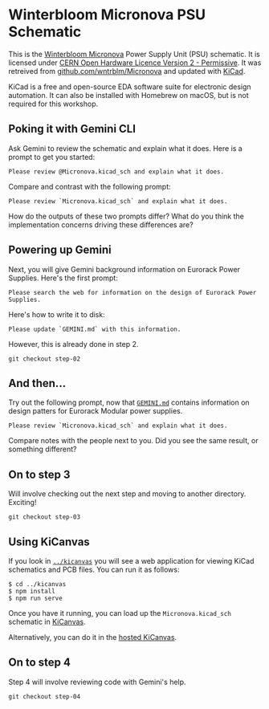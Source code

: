 # Winterbloom Micronova PSU Schematic

This is the [Winterbloom Micronova][] Power Supply Unit (PSU) schematic.
It is licensed under [CERN Open Hardware Licence Version 2 - Permissive][].
It was retreived from [github.com/wntrblm/Micronova][] and updated with
[KiCad][].

KiCad is a free and open-source EDA software suite for electronic design automation.
It can also be installed with Homebrew on macOS, but is not required for this workshop.

[Winterbloom Micronova]: https://winterbloom.com/shop/micronova/
[CERN Open Hardware Licence Version 2 - Permissive]: cern_ohl_p_v2.txt
[github.com/wntrblm/Micronova]: https://github.com/wntrblm/Micronova/blob/main/hardware/board/board.kicad_sch
[KiCad]: https://www.kicad.org/

## Poking it with Gemini CLI

Ask Gemini to review the schematic and explain what it does. Here is a prompt
to get you started:

```text
Please review @Micronova.kicad_sch and explain what it does.
```

Compare and contrast with the following prompt:

```text
Please review `Micronova.kicad_sch` and explain what it does.
```

How do the outputs of these two prompts differ? What do you think the implementation
concerns driving these differences are?

## Powering up Gemini

Next, you will give Gemini background information on Eurorack Power Supplies.
Here's the first prompt:

```text
Please search the web for information on the design of Eurorack Power Supplies.
```

Here's how to write it to disk:

```text
Please update `GEMINI.md` with this information.
```

However, this is already done in step 2.

```console
git checkout step-02
```

## And then...

Try out the following prompt, now that [`GEMINI.md`](GEMINI.md) contains information
on design patters for Eurorack Modular power supplies.

```text
Please review `Micronova.kicad_sch` and explain what it does.
```

Compare notes with the people next to you. Did you see the same result, or something different?

## On to step 3

Will involve checking out the next step and moving to another directory. Exciting!

```console
git checkout step-03
```

## Using KiCanvas

If you look in [`../kicanvas`](../kicanvas) you will see a web application for
viewing KiCad schematics and PCB files. You can run it as follows:

```console
$ cd ../kicanvas
$ npm install
$ npm run serve
```

Once you have it running, you can load up the `Micronova.kicad_sch` schematic in [KiCanvas](http://localhost:8001/?github=https%3A%2F%2Fgithub.com%2Fdomesticmouse%2Fgemini-cli-exploration%2Fblob%2Fmain%2Fhardware%2FMicronova.kicad_sch).

Alternatively, you can do it in the [hosted KiCanvas](https://kicanvas.org/?github=https%3A%2F%2Fgithub.com%2Fdomesticmouse%2Fgemini-cli-exploration%2Fblob%2Fmain%2Fhardware%2FMicronova.kicad_sch).

## On to step 4

Step 4 will involve reviewing code with Gemini's help.

```console
git checkout step-04
```
